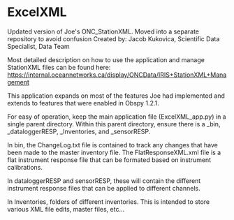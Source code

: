 # ExcelXML
Updated version of Joe's ONC_StationXML. Moved into a separate repository to avoid confusion
Created by: Jacob Kukovica, Scientific Data Specialist, Data Team

Most detailed description on how to use the application and manage StationXML files can be found here: https://internal.oceannetworks.ca/display/ONCData/IRIS+StationXML+Management

This application expands on most of the features Joe had implemented and extends to features that were enabled in Obspy 1.2.1.

For easy of operation, keep the main application file (ExcelXML_app.py) in a single parent directory. Within this parent directory, ensure there is a _bin, _dataloggerRESP, _Inventories, and _sensorRESP.

In bin, the ChangeLog.txt file is contained to track any changes that have been made to the master inventory file. The FlatResponseXML.xml file is a flat instrument response file that can be formated based on instrument calibrations.

In dataloggerRESP and sensorRESP, these will contain the different instrument response files that can be applied to different channels.

In Inventories, folders of different inventories. This is intended to store various XML file edits, master files, etc...
